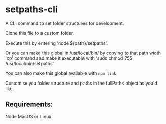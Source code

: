# setpaths-cli
A CLI command to set folder structures for development.

Clone this file to a custom folder.

Execute this by entering 'node ${path}/setpaths'. 

Or you can make this global in /usr/local/bin/ by copying to that path wioth 'cp' command and make it executable with 'sudo chmod 755 /usr/local/bin/setpaths'

You can also make this global available with ```npm link```

Customise you folder structure and paths in the fullPaths object as you'd like.

## Requirements:
Node
MacOS or Linux
